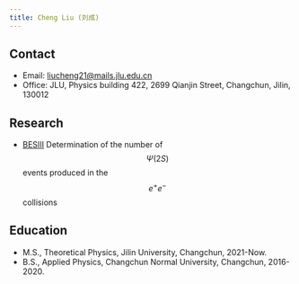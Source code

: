 ```yaml
---
title: Cheng Liu (刘成)
---
```


## Contact
- Email: [liucheng21@mails.jlu.edu.cn](liucheng21@mails.jlu.edu.cn)
- Office: JLU, Physics building 422, 2699 Qianjin Street, Changchun, Jilin, 130012

## Research
- [BESIII](http://bes3.ihep.ac.cn)  Determination of the number of $$\Psi(2S)$$ events produced in the $$e^{+}e^{-}$$ collisions

## Education

- M.S., Theoretical Physics, Jilin University, Changchun, 2021-Now.
- B.S., Applied Physics, Changchun Normal University, Changchun, 2016-2020.
